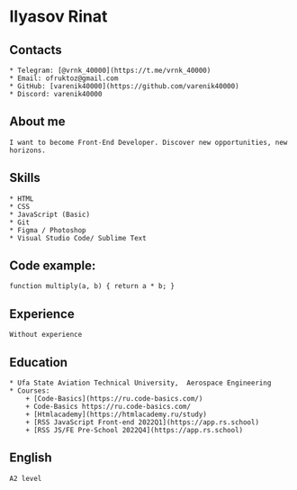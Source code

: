 # Ilyasov Rinat

## Contacts

	* Telegram: [@vrnk_40000](https://t.me/vrnk_40000)
	* Email: ofruktoz@gmail.com
	* GitHub: [varenik40000](https://github.com/varenik40000) 
	* Discord: varenik40000

## About me

	I want to become Front-End Developer. Discover new opportunities, new horizons. 

## Skills

	* HTML
	* CSS
	* JavaScript (Basic)
	* Git
	* Figma / Photoshop
	* Visual Studio Code/ Sublime Text
	
## Code example:
`function multiply(a, b) {
 return a * b;
 }`

## Experience
	Without experience 

## Education

	* Ufa State Aviation Technical University,  Aerospace Engineering
	* Courses:
		+ [Code-Basics](https://ru.code-basics.com/)
		+ Code-Basics https://ru.code-basics.com/
		+ [Htmlacademy](https://htmlacademy.ru/study)
		+ [RSS JavaScript Front-end 2022Q1](https://app.rs.school)
		+ [RSS JS/FE Pre-School 2022Q4](https://app.rs.school)

## English
	A2 level

